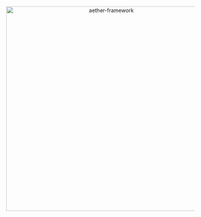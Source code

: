 <div align="center">
  <br />
  <p>
    <img src="https://github.com/aether-development/.github/assets/Aether%20Development%20Logo.png" width="546" alt="aether-framework" />
  </p>
</div>
